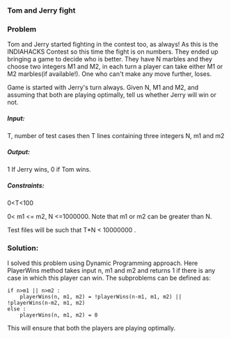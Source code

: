 ### Tom and Jerry fight

### Problem 
Tom and Jerry started fighting in the contest too, as always! As this is the INDIAHACKS Contest so this time the fight is on numbers. They ended up bringing a game to decide who is better. They have N marbles and they choose two integers M1 and M2, in each turn a player can take either M1 or M2 marbles(if available!). One who can't make any move further, loses.

Game is started with Jerry's turn always. Given N, M1 and M2, and assuming that both are playing optimally, tell us whether Jerry will win or not.

##### Input:

 T, number of test cases then T lines containing three integers N, m1 and m2
##### Output:

 1 If Jerry wins, 0 if Tom wins.
##### Constraints:

0<T<100

0< m1 <= m2, N <=1000000.    Note that m1 or m2 can be greater than N.

Test files will be such that T*N < 10000000 .

### Solution:
I solved this problem using Dynamic Programming approach. Here PlayerWins method takes input n, m1 and m2 and returns 1 if there is any case in which this player can win. The subproblems can be defined as:
	
	if n>m1 || n>m2 : 
		playerWins(n, m1, m2) = !playerWins(n-m1, m1, m2) || !playerWins(n-m2, m1, m2)   
	else :
		playerWins(n, m1, m2) = 0

This will ensure that both the players are playing optimally.  
